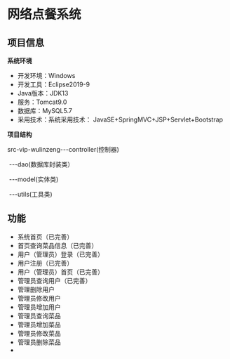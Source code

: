 # 网络点餐系统

## 项目信息

**系统环境**

- 开发环境：Windows
- 开发工具：Eclipse2019-9
- Java版本：JDK13
- 服务：Tomcat9.0
- 数据库：MySQL5.7
- 采用技术：系统采用技术： JavaSE+SpringMVC+JSP+Servlet+Bootstrap

**项目结构**

src-vip-wulinzeng---controller(控制器)

​                                ---dao(数据库封装类）

​                                ---model(实体类)

​                                ---utils(工具类)

  

## 功能

- 系统首页（已完善）
- 首页查询菜品信息（已完善）
- 用户（管理员）登录（已完善）
- 用户注册（已完善）
- 用户（管理员）首页（已完善）
- 管理员查询用户（已完善）
- 管理删除用户
- 管理员修改用户
- 管理员增加用户
- 管理员查询菜品
- 管理员增加菜品
- 管理员修改菜品
- 管理员删除菜品
- 



